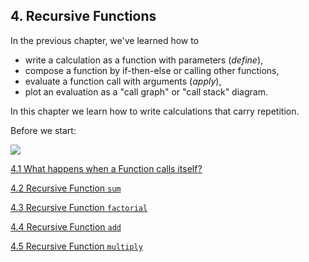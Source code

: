 ## 4. Recursive Functions

In the previous chapter, we've learned how to

* write a calculation as a function with parameters (_define_),
* compose a function by if-then-else or calling other functions,
* evaluate a function call with arguments (_apply_),
* plot an evaluation as a "call graph" or "call stack" diagram.

In this chapter we learn how to write calculations that carry repetition.

Before we start:

![](http://xkcdsw.com/content/img/1105.gif)

[4.1 What happens when a Function calls itself?](ch4_1_recursive_calls.md)

[4.2 Recursive Function `sum`](ch4_2_recursive_sum.md)

[4.3 Recursive Function `factorial`](ch4_3_recursive_factorial.md)

[4.4 Recursive Function `add`](ch4_4_recursive_add.md)

[4.5 Recursive Function `multiply`](ch4_5_recursive_multiply.md)
